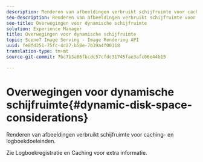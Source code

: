 ```yaml
---
description: Renderen van afbeeldingen verbruikt schijfruimte voor caching- en logboekdoeleinden.
seo-description: Renderen van afbeeldingen verbruikt schijfruimte voor caching- en logboekdoeleinden.
seo-title: Overwegingen voor dynamische schijfruimte
solution: Experience Manager
title: Overwegingen voor dynamische schijfruimte
topic: Scene7 Image Serving - Image Rendering API
uuid: fe8fd251-75fc-4c27-b58e-7b39a4f00118
translation-type: tm+mt
source-git-commit: 7bc7b3a86fbcdc57cfdc31745fae3afc06e44b15

---
```



# Overwegingen voor dynamische schijfruimte{#dynamic-disk-space-considerations}

Renderen van afbeeldingen verbruikt schijfruimte voor caching- en logboekdoeleinden.

Zie Logboekregistratie en Caching voor extra informatie.
